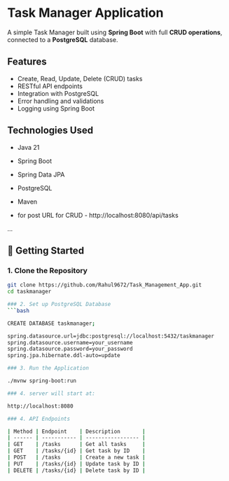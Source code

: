 # Task Manager Application

A simple Task Manager built using **Spring Boot** with full **CRUD operations**, connected to a **PostgreSQL** database.

## Features

- Create, Read, Update, Delete (CRUD) tasks
- RESTful API endpoints
- Integration with PostgreSQL
- Error handling and validations
- Logging using Spring Boot

## Technologies Used
- Java 21
- Spring Boot
- Spring Data JPA
- PostgreSQL
- Maven

-  for post URL for CRUD -  http://localhost:8080/api/tasks


...

## 🚀 Getting Started

### 1. Clone the Repository

```bash
git clone https://github.com/Rahul9672/Task_Management_App.git
cd taskmanager

### 2. Set up PostgreSQL Database
```bash

CREATE DATABASE taskmanager;

spring.datasource.url=jdbc:postgresql://localhost:5432/taskmanager
spring.datasource.username=your_username
spring.datasource.password=your_password
spring.jpa.hibernate.ddl-auto=update

### 3. Run the Application

./mvnw spring-boot:run

### 4. server will start at:

http://localhost:8080

### 4. API Endpoints

| Method | Endpoint    | Description       |
| ------ | ----------- | ----------------- |
| GET    | /tasks      | Get all tasks     |
| GET    | /tasks/{id} | Get task by ID    |
| POST   | /tasks      | Create a new task |
| PUT    | /tasks/{id} | Update task by ID |
| DELETE | /tasks/{id} | Delete task by ID |


